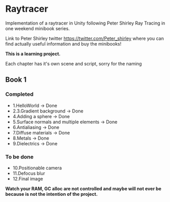 # Raytracer
Implementation of a raytracer in Unity following Peter Shirley Ray Tracing in one weekend minibook series. 

Link to Peter Shirley twitter https://twitter.com/Peter_shirley where you can find actually useful information and buy the minibooks!

**This is a learning project.**

Each chapter has it's own scene and script, sorry for the naming
## Book 1
### Completed
- 1.HelloWorld -> Done
- 2.3.Gradient background -> Done
- 4.Adding a sphere -> Done
- 5.Surface normals and multiple elements -> Done
- 6.Antialiasing -> Done
- 7.Diffuse materials -> Done
- 8.Metals -> Done
- 9.Dielectrics -> Done
### To be done
- 10.Positionable camera
- 11.Defocus blur
- 12.Final image

**Watch your RAM, GC alloc are not controlled and maybe will not ever be because is not the intention of the project.**
